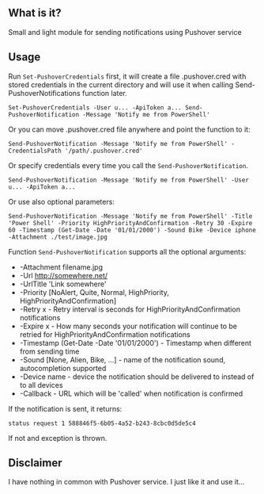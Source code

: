 ## What is it?

Small and light module for sending notifications using Pushover service

## Usage

Run ``Set-PushoverCredentials`` first, it will create a file .pushover.cred with stored credentials in the current directory and will use it when calling Send-PushoverNotifications function later\.

``
Set-PushoverCredentials -User u... -ApiToken a...
Send-PushoverNotification -Message 'Notify me from PowerShell'
``

Or you can move .pushover.cred file anywhere and point the function to it:

``
Send-PushoverNotification -Message 'Notify me from PowerShell' -CredentialsPath '/path/.pushover.cred'
``

Or specify credentials every time you call the ``Send-PushoverNotification``.

``
Send-PushoverNotification -Message 'Notify me from PowerShell' -User u... -ApiToken a...
``

Or use also optional parameters:

``
Send-PushoverNotification -Message 'Notify me from PowerShell' -Title 'Power Shell' -Priority HighPriorityAndConfirmation -Retry 30 -Expire 60 -Timestamp (Get-Date -Date '01/01/2000') -Sound Bike -Device iphone -Attachment ./test/image.jpg
``

Function ``Send-PushoverNotification`` supports all the optional arguments:
- -Attachment filename.jpg
- -Url http://somewhere.net/
- -UrlTitle 'Link somewhere'
- -Priority [NoAlert, Quite, Normal, HighPriority, HighPriorityAndConfirmation] 
- -Retry x - Retry interval is seconds for HighPriorityAndConfirmation notifications
- -Expire x - How many seconds your notification will continue to be retried for HighPriorityAndConfirmation notifications
- -Timestamp (Get-Date -Date '01/01/2000') - Timestamp when different from sending time
- -Sound [None, Alien, Bike, ...] - name of the notification sound, autocompletion supported
- -Device name - device the notification should be delivered to instead of to all devices
- -Callback - URL which will be 'called' when notification is confirmed

If the notification is sent, it returns:

``
status request
     1 588846f5-6b05-4a52-b243-8cbc0d5de5c4
``

If not and exception is thrown.

## Disclaimer

I have nothing in common with Pushover service. I just like it and use it...